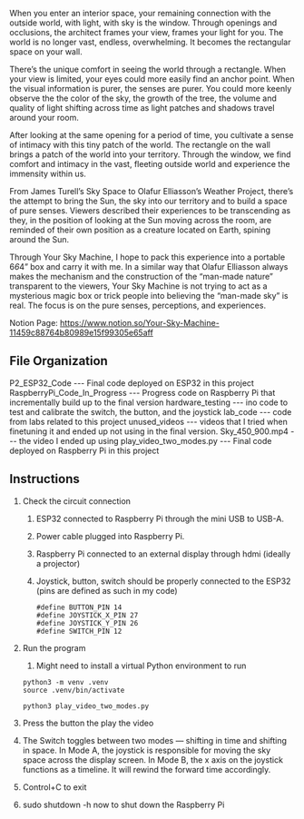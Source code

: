When you enter an interior space, your remaining connection with the outside world, with light, with sky is the window. 
Through openings and occlusions, the architect frames your view, frames your light for you. 
The world is no longer vast, endless, overwhelming. 
It becomes the rectangular space on your wall. 

There’s the unique comfort in seeing the world through a rectangle. 
When your view is limited, your eyes could more easily find an anchor point. 
When the visual information is purer, the senses are purer. 
You could more keenly observe the the color of the sky, the growth of the tree, 
the volume and quality of light shifting across time as light patches and shadows travel around your room. 

After looking at the same opening for a period of time, you cultivate a sense of intimacy with this tiny patch of the world. 
The rectangle on the wall brings a patch of the world into your territory. 
Through the window, we find comfort and intimacy in the vast, fleeting outside world and experience the immensity within us.

From James Turell’s Sky Space to Olafur Elliasson’s Weather Project, there’s the attempt to bring the Sun, the sky into our territory and to build a space of pure senses. 
Viewers described their experiences to be transcending as they, in the position of looking at the Sun moving across the room, 
are reminded of their own position as a creature located on Earth, spining around the Sun. 

Through Your Sky Machine, I hope to pack this experience into a portable 6*6*4” box and carry it with me. 
In a similar way that Olafur Elliasson always makes the mechanism and the construction of the “man-made nature” transparent to the viewers, 
Your Sky Machine is not trying to act as a mysterious magic box or trick people into believing the “man-made sky” is real. 
The focus is on the pure senses, perceptions, and experiences.

Notion Page: https://www.notion.so/Your-Sky-Machine-11459c88764b80989e15f99305e65aff

## **File Organization**
P2_ESP32_Code --- Final code deployed on ESP32 in this project
RaspberryPi_Code_In_Progress --- Progress code on Raspberry Pi that incrementally build up to the final version
hardware_testing --- ino code to test and calibrate the switch, the button, and the joystick
lab_code --- code from labs related to this project
unused_videos --- videos that I tried when finetuning it and ended up not using in the final version. 
Sky_450_900.mp4 --- the video I ended up using
play_video_two_modes.py --- Final code deployed on Raspberry Pi in this project

## **Instructions**

1. Check the circuit connection
    1. ESP32 connected to Raspberry Pi through the mini USB to USB-A.
    2. Power cable plugged into Raspberry Pi.
    3. Raspberry Pi connected to an external display through hdmi (ideally a projector)
    4. Joystick, button, switch should be properly connected to the ESP32 (pins are defined as such in my code)
        
        ```arduino
        #define BUTTON_PIN 14  
        #define JOYSTICK_X_PIN 27
        #define JOYSTICK_Y_PIN 26
        #define SWITCH_PIN 12 
        ```
        
2. Run the program
    1. Might need to install a virtual Python environment to run
    
    ```arduino
    python3 -m venv .venv
    source .venv/bin/activate
    
    python3 play_video_two_modes.py
    ```
    
3. Press the button the play the video
4. The Switch toggles between two modes — shifting in time and shifting in space. In Mode A, the joystick is responsible for moving the sky space across the display screen. In Mode B, the x axis on the joystick functions as a timeline. It will rewind the forward time accordingly. 
5. Control+C to exit
6. sudo shutdown -h now to shut down the Raspberry Pi
